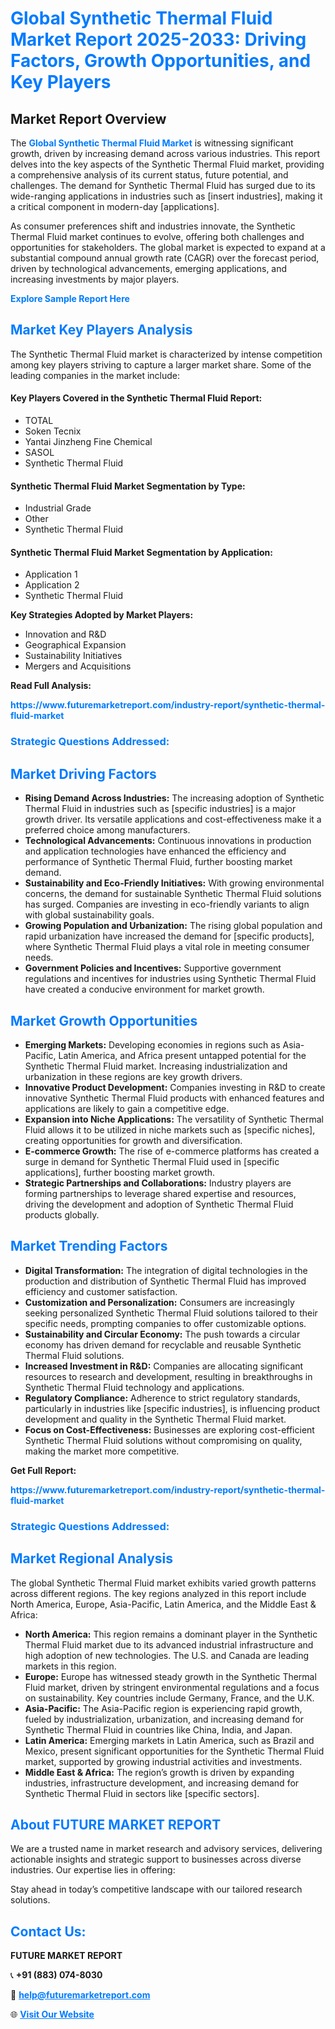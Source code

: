<h1 style="color: #007BFF;">Global Synthetic Thermal Fluid Market Report 2025-2033: Driving Factors, Growth Opportunities, and Key Players</h1>

<section id="overview">
<h2>Market Report Overview</h2>
<p>The <a href="https://www.futuremarketreport.com/industry-report/synthetic-thermal-fluid-market" style="color: #007BFF; text-decoration: none;"><strong>Global Synthetic Thermal Fluid Market</strong></a> is witnessing significant growth, driven by increasing demand across various industries. This report delves into the key aspects of the Synthetic Thermal Fluid market, providing a comprehensive analysis of its current status, future potential, and challenges. The demand for Synthetic Thermal Fluid has surged due to its wide-ranging applications in industries such as [insert industries], making it a critical component in modern-day [applications].</p>
<p>As consumer preferences shift and industries innovate, the Synthetic Thermal Fluid market continues to evolve, offering both challenges and opportunities for stakeholders. The global market is expected to expand at a substantial compound annual growth rate (CAGR) over the forecast period, driven by technological advancements, emerging applications, and increasing investments by major players.</p>
</section>

<section id="overview">
<p><a href="https://www.futuremarketreport.com/request-sample/reportId=100914" style="color: #007BFF; text-decoration: none;"><strong>Explore Sample Report Here</strong></a></p>
</section>

<section id="key-players">
<h2 style="color: #007BFF;">Market Key Players Analysis</h2>
<p>The Synthetic Thermal Fluid market is characterized by intense competition among key players striving to capture a larger market share. Some of the leading companies in the market include:</p>
<h4>Key Players Covered in the Synthetic Thermal Fluid Report:</h4>
<ul><li>TOTAL</li><li>Soken Tecnix</li><li>Yantai Jinzheng Fine Chemical</li><li>SASOL</li><li>Synthetic Thermal Fluid</li></ul>
<h4>Synthetic Thermal Fluid Market Segmentation by Type:</h4>
<ul><li>Industrial Grade</li><li>Other</li><li>Synthetic Thermal Fluid</li></ul>

<h4>Synthetic Thermal Fluid Market Segmentation by Application:</h4>
<ul><li>Application 1</li><li>Application 2</li><li>Synthetic Thermal Fluid</li></ul>
<p><strong>Key Strategies Adopted by Market Players:</strong></p>
<ul>
<li>Innovation and R&D</li>
<li>Geographical Expansion</li>
<li>Sustainability Initiatives</li>
<li>Mergers and Acquisitions</li>
</ul>
</section>

<section>
<p><strong>Read Full Analysis: </strong></p><a href="https://www.futuremarketreport.com/industry-report/synthetic-thermal-fluid-market" style="color: #007BFF; text-decoration: none;"><strong>https://www.futuremarketreport.com/industry-report/synthetic-thermal-fluid-market</strong></a>
<h3 style="color: #007BFF;">Strategic Questions Addressed:</h3>
</section>

<section id="driving-factors">
<h2 style="color: #007BFF;">Market Driving Factors</h2>
<ul>
<li><strong>Rising Demand Across Industries:</strong> The increasing adoption of Synthetic Thermal Fluid in industries such as [specific industries] is a major growth driver. Its versatile applications and cost-effectiveness make it a preferred choice among manufacturers.</li>
<li><strong>Technological Advancements:</strong> Continuous innovations in production and application technologies have enhanced the efficiency and performance of Synthetic Thermal Fluid, further boosting market demand.</li>
<li><strong>Sustainability and Eco-Friendly Initiatives:</strong> With growing environmental concerns, the demand for sustainable Synthetic Thermal Fluid solutions has surged. Companies are investing in eco-friendly variants to align with global sustainability goals.</li>
<li><strong>Growing Population and Urbanization:</strong> The rising global population and rapid urbanization have increased the demand for [specific products], where Synthetic Thermal Fluid plays a vital role in meeting consumer needs.</li>
<li><strong>Government Policies and Incentives:</strong> Supportive government regulations and incentives for industries using Synthetic Thermal Fluid have created a conducive environment for market growth.</li>
</ul>
</section>

<section id="growth-opportunities">
<h2 style="color: #007BFF;">Market Growth Opportunities</h2>
<ul>
<li><strong>Emerging Markets:</strong> Developing economies in regions such as Asia-Pacific, Latin America, and Africa present untapped potential for the Synthetic Thermal Fluid market. Increasing industrialization and urbanization in these regions are key growth drivers.</li>
<li><strong>Innovative Product Development:</strong> Companies investing in R&D to create innovative Synthetic Thermal Fluid products with enhanced features and applications are likely to gain a competitive edge.</li>
<li><strong>Expansion into Niche Applications:</strong> The versatility of Synthetic Thermal Fluid allows it to be utilized in niche markets such as [specific niches], creating opportunities for growth and diversification.</li>
<li><strong>E-commerce Growth:</strong> The rise of e-commerce platforms has created a surge in demand for Synthetic Thermal Fluid used in [specific applications], further boosting market growth.</li>
<li><strong>Strategic Partnerships and Collaborations:</strong> Industry players are forming partnerships to leverage shared expertise and resources, driving the development and adoption of Synthetic Thermal Fluid products globally.</li>
</ul>
</section>

<section id="trending-factors">
<h2 style="color: #007BFF;">Market Trending Factors</h2>
<ul>
<li><strong>Digital Transformation:</strong> The integration of digital technologies in the production and distribution of Synthetic Thermal Fluid has improved efficiency and customer satisfaction.</li>
<li><strong>Customization and Personalization:</strong> Consumers are increasingly seeking personalized Synthetic Thermal Fluid solutions tailored to their specific needs, prompting companies to offer customizable options.</li>
<li><strong>Sustainability and Circular Economy:</strong> The push towards a circular economy has driven demand for recyclable and reusable Synthetic Thermal Fluid solutions.</li>
<li><strong>Increased Investment in R&D:</strong> Companies are allocating significant resources to research and development, resulting in breakthroughs in Synthetic Thermal Fluid technology and applications.</li>
<li><strong>Regulatory Compliance:</strong> Adherence to strict regulatory standards, particularly in industries like [specific industries], is influencing product development and quality in the Synthetic Thermal Fluid market.</li>
<li><strong>Focus on Cost-Effectiveness:</strong> Businesses are exploring cost-efficient Synthetic Thermal Fluid solutions without compromising on quality, making the market more competitive.</li>
</ul>
</section>

<section>
<p><strong>Get Full Report: </strong></p><a href="https://www.futuremarketreport.com/industry-report/synthetic-thermal-fluid-market" style="color: #007BFF; text-decoration: none;"><strong>https://www.futuremarketreport.com/industry-report/synthetic-thermal-fluid-market</strong></a>
<h3 style="color: #007BFF;">Strategic Questions Addressed:</h3>
</section>


<section id="regional-analysis">
<h2 style="color: #007BFF;">Market Regional Analysis</h2>
<p>The global Synthetic Thermal Fluid market exhibits varied growth patterns across different regions. The key regions analyzed in this report include North America, Europe, Asia-Pacific, Latin America, and the Middle East & Africa:</p>
<ul>
<li><strong>North America:</strong> This region remains a dominant player in the Synthetic Thermal Fluid market due to its advanced industrial infrastructure and high adoption of new technologies. The U.S. and Canada are leading markets in this region.</li>
<li><strong>Europe:</strong> Europe has witnessed steady growth in the Synthetic Thermal Fluid market, driven by stringent environmental regulations and a focus on sustainability. Key countries include Germany, France, and the U.K.</li>
<li><strong>Asia-Pacific:</strong> The Asia-Pacific region is experiencing rapid growth, fueled by industrialization, urbanization, and increasing demand for Synthetic Thermal Fluid in countries like China, India, and Japan.</li>
<li><strong>Latin America:</strong> Emerging markets in Latin America, such as Brazil and Mexico, present significant opportunities for the Synthetic Thermal Fluid market, supported by growing industrial activities and investments.</li>
<li><strong>Middle East & Africa:</strong> The region’s growth is driven by expanding industries, infrastructure development, and increasing demand for Synthetic Thermal Fluid in sectors like [specific sectors].</li>
</ul>
</section>

<footer>
<h2 style="color: #007BFF;">About FUTURE MARKET REPORT</h2>
<p>We are a trusted name in market research and advisory services, delivering actionable insights and strategic support to businesses across diverse industries. Our expertise lies in offering:</p>

<p>Stay ahead in today’s competitive landscape with our tailored research solutions.</p>

<h2 style="color: #007BFF;">Contact Us:</h2>
<p><strong>FUTURE MARKET REPORT</strong></p>
<p>📞 <strong>+91 (883) 074-8030</strong></p>
<p>📧 <strong><a href="mailto:help@futuremarketreport.com" style="color: #007BFF;">help@futuremarketreport.com</a></strong></p>
<p>🌐 <strong><a href="https://www.futuremarketreport.com/" style="color: #007BFF;">Visit Our Website</a></strong></p>
</footer>